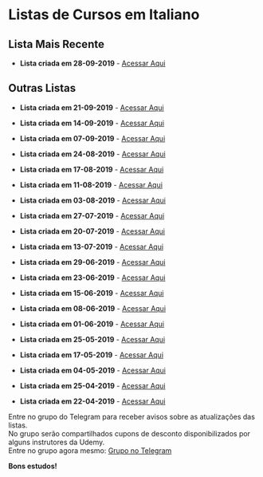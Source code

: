 # Listas de Cursos em Italiano

## Lista Mais Recente

  - **Lista criada em 28-09-2019** - [Acessar Aqui](https://github.com/ProgramacaoPratica/CursosUdemy/blob/master/Cursos%20em%20Italiano/21%20-%20Lista%20-%2028-09-2019.md)
 
## Outras Listas

  - **Lista criada em 21-09-2019** - [Acessar Aqui](https://github.com/ProgramacaoPratica/CursosUdemy/blob/master/Cursos%20em%20Italiano/20%20-%20Lista%20-%2021-09-2019.md)

  - **Lista criada em 14-09-2019** - [Acessar Aqui](https://github.com/ProgramacaoPratica/CursosUdemy/blob/master/Cursos%20em%20Italiano/19%20-%20Lista%20-%2014-09-2019.md)

  - **Lista criada em 07-09-2019** - [Acessar Aqui](https://github.com/ProgramacaoPratica/CursosUdemy/blob/master/Cursos%20em%20Italiano/18%20-%20Lista%20-%2007-09-2019.md)

  - **Lista criada em 24-08-2019** - [Acessar Aqui](https://github.com/ProgramacaoPratica/CursosUdemy/blob/master/Cursos%20em%20Italiano/17%20-%20Lista%20-%2024-08-2019.md)

  - **Lista criada em 17-08-2019** - [Acessar Aqui](https://github.com/ProgramacaoPratica/CursosUdemy/blob/master/Cursos%20em%20Italiano/16%20-%20Lista%20-%2017-08-2019.md)
  
  - **Lista criada em 11-08-2019** - [Acessar Aqui](https://github.com/ProgramacaoPratica/CursosUdemy/blob/master/Cursos%20em%20Italiano/15%20-%20Lista%20-%2011-08-2019.md)
  
  - **Lista criada em 03-08-2019** - [Acessar Aqui](https://github.com/ProgramacaoPratica/CursosUdemy/blob/master/Cursos%20em%20Italiano/14%20-%20Lista%20-%2003-08-2019.md)

  - **Lista criada em 27-07-2019** - [Acessar Aqui](https://github.com/ProgramacaoPratica/CursosUdemy/blob/master/Cursos%20em%20Italiano/13%20-%20Lista%20-%2027-07-2019.md)

  - **Lista criada em 20-07-2019** - [Acessar Aqui](https://github.com/ProgramacaoPratica/CursosUdemy/blob/master/Cursos%20em%20Italiano/12%20-%20Lista%20-%2020-07-2019.md)

  - **Lista criada em 13-07-2019** - [Acessar Aqui](https://github.com/ProgramacaoPratica/CursosUdemy/blob/master/Cursos%20em%20Italiano/11%20-%20Lista%20-%2013-07-2019.md)
 
  - **Lista criada em 29-06-2019** - [Acessar Aqui](https://github.com/ProgramacaoPratica/CursosUdemy/blob/master/Cursos%20em%20Italiano/10%20-%20Lista%20-%2029-06-2019.md)
  
  - **Lista criada em 23-06-2019** - [Acessar Aqui](https://github.com/ProgramacaoPratica/CursosUdemy/blob/master/Cursos%20em%20Italiano/09%20-%20Lista%20-%2023-06-2019.md)
  
  - **Lista criada em 15-06-2019** - [Acessar Aqui](https://github.com/ProgramacaoPratica/CursosUdemy/blob/master/Cursos%20em%20Italiano/08%20-%20Lista%20-%2015-06-2019.md)
  
  - **Lista criada em 08-06-2019** - [Acessar Aqui](https://github.com/ProgramacaoPratica/CursosUdemy/blob/master/Cursos%20em%20Italiano/07%20-%20Lista%20-%2008-06-2019.md)
  
  - **Lista criada em 01-06-2019** - [Acessar Aqui](https://github.com/ProgramacaoPratica/CursosUdemy/blob/master/Cursos%20em%20Italiano/06%20-%20Lista%20-%2001-06-2019.md)
  
  - **Lista criada em 25-05-2019** - [Acessar Aqui](https://github.com/ProgramacaoPratica/CursosUdemy/blob/master/Cursos%20em%20Italiano/05%20-%20Lista%20-%2025-05-2019.md)
  
  - **Lista criada em 17-05-2019** - [Acessar Aqui](https://github.com/ProgramacaoPratica/CursosUdemy/blob/master/Cursos%20em%20Italiano/04%20-%20Lista%20-%2017-05-2019.md)
  
  - **Lista criada em 04-05-2019** - [Acessar Aqui](https://github.com/ProgramacaoPratica/CursosUdemy/blob/master/Cursos%20em%20Italiano/03%20-%20Lista%20-%2004-05-2019.md)
  
  - **Lista criada em 25-04-2019** - [Acessar Aqui](https://github.com/ProgramacaoPratica/CursosUdemy/blob/master/Cursos%20em%20Italiano/02%20-%20Lista%20-%2025-04-2019.md)
  
  - **Lista criada em 22-04-2019** - [Acessar Aqui](https://github.com/ProgramacaoPratica/CursosUdemy/blob/master/Cursos%20em%20Italiano/01%20-%20Lista%20-%2022-04-2019.md)
  
Entre no grupo do Telegram para receber avisos sobre as atualizações das listas.  
No grupo serão compartilhados cupons de desconto disponibilizados por alguns instrutores da Udemy.  
Entre no grupo agora mesmo: [Grupo no Telegram](http://bit.ly/2UvKbVX)

**Bons estudos!**
